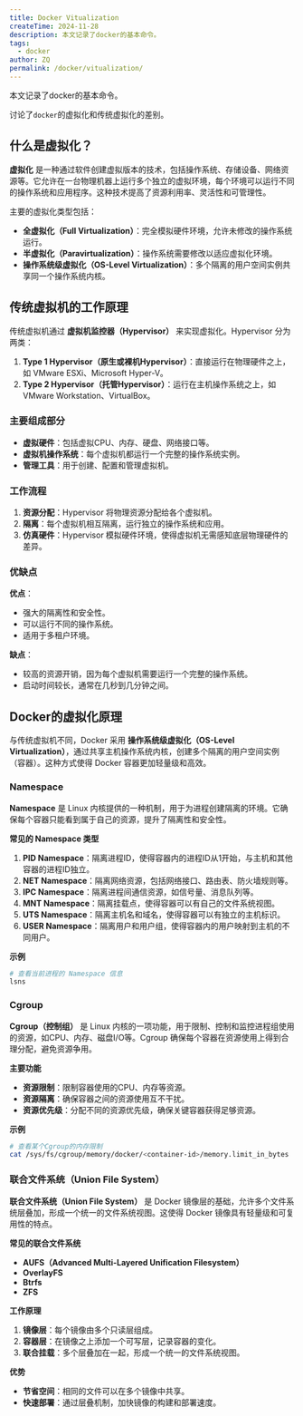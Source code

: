 ```yaml
---
title: Docker Vitualization
createTime: 2024-11-28
description: 本文记录了docker的基本命令。
tags:
  - docker
author: ZQ
permalink: /docker/vitualization/
---
```


 本文记录了docker的基本命令。
 
<!-- more -->

讨论了`docker`的虚拟化和传统虚拟化的差别。

<!-- more -->

## 什么是虚拟化？

**虚拟化** 是一种通过软件创建虚拟版本的技术，包括操作系统、存储设备、网络资源等。它允许在一台物理机器上运行多个独立的虚拟环境，每个环境可以运行不同的操作系统和应用程序。这种技术提高了资源利用率、灵活性和可管理性。

主要的虚拟化类型包括：

- **全虚拟化（Full Virtualization）**：完全模拟硬件环境，允许未修改的操作系统运行。
- **半虚拟化（Paravirtualization）**：操作系统需要修改以适应虚拟化环境。
- **操作系统级虚拟化（OS-Level Virtualization）**：多个隔离的用户空间实例共享同一个操作系统内核。

## 传统虚拟机的工作原理

传统虚拟机通过 **虚拟机监控器（Hypervisor）** 来实现虚拟化。Hypervisor 分为两类：

1. **Type 1 Hypervisor（原生或裸机Hypervisor）**：直接运行在物理硬件之上，如 VMware ESXi、Microsoft Hyper-V。
2. **Type 2 Hypervisor（托管Hypervisor）**：运行在主机操作系统之上，如 VMware Workstation、VirtualBox。

### 主要组成部分

- **虚拟硬件**：包括虚拟CPU、内存、硬盘、网络接口等。
- **虚拟机操作系统**：每个虚拟机都运行一个完整的操作系统实例。
- **管理工具**：用于创建、配置和管理虚拟机。

### 工作流程

1. **资源分配**：Hypervisor 将物理资源分配给各个虚拟机。
2. **隔离**：每个虚拟机相互隔离，运行独立的操作系统和应用。
3. **仿真硬件**：Hypervisor 模拟硬件环境，使得虚拟机无需感知底层物理硬件的差异。

### 优缺点

**优点**：

- 强大的隔离性和安全性。
- 可以运行不同的操作系统。
- 适用于多租户环境。

**缺点**：

- 较高的资源开销，因为每个虚拟机需要运行一个完整的操作系统。
- 启动时间较长，通常在几秒到几分钟之间。

## Docker的虚拟化原理

与传统虚拟机不同，Docker 采用 **操作系统级虚拟化（OS-Level Virtualization）**，通过共享主机操作系统内核，创建多个隔离的用户空间实例（容器）。这种方式使得 Docker 容器更加轻量级和高效。

### Namespace

**Namespace** 是 Linux 内核提供的一种机制，用于为进程创建隔离的环境。它确保每个容器只能看到属于自己的资源，提升了隔离性和安全性。

**常见的 Namespace 类型**

1. **PID Namespace**：隔离进程ID，使得容器内的进程ID从1开始，与主机和其他容器的进程ID独立。
2. **NET Namespace**：隔离网络资源，包括网络接口、路由表、防火墙规则等。
3. **IPC Namespace**：隔离进程间通信资源，如信号量、消息队列等。
4. **MNT Namespace**：隔离挂载点，使得容器可以有自己的文件系统视图。
5. **UTS Namespace**：隔离主机名和域名，使得容器可以有独立的主机标识。
6. **USER Namespace**：隔离用户和用户组，使得容器内的用户映射到主机的不同用户。

**示例**

```bash
# 查看当前进程的 Namespace 信息
lsns
```

### Cgroup

**Cgroup（控制组）** 是 Linux 内核的一项功能，用于限制、控制和监控进程组使用的资源，如CPU、内存、磁盘I/O等。Cgroup 确保每个容器在资源使用上得到合理分配，避免资源争用。

**主要功能**

+ **资源限制**：限制容器使用的CPU、内存等资源。
+ **资源隔离**：确保容器之间的资源使用互不干扰。
+ **资源优先级**：分配不同的资源优先级，确保关键容器获得足够资源。

**示例**

```bash
# 查看某个Cgroup的内存限制
cat /sys/fs/cgroup/memory/docker/<container-id>/memory.limit_in_bytes
```

### 联合文件系统（Union File System）

**联合文件系统（Union File System）** 是 Docker 镜像层的基础，允许多个文件系统层叠加，形成一个统一的文件系统视图。这使得 Docker 镜像具有轻量级和可复用性的特点。

**常见的联合文件系统**

+ **AUFS（Advanced Multi-Layered Unification Filesystem）**
+ **OverlayFS**
+ **Btrfs**
+ **ZFS**

**工作原理**

1. **镜像层**：每个镜像由多个只读层组成。
2. **容器层**：在镜像之上添加一个可写层，记录容器的变化。
3. **联合挂载**：多个层叠加在一起，形成一个统一的文件系统视图。

**优势**

+ **节省空间**：相同的文件可以在多个镜像中共享。
+ **快速部署**：通过层叠机制，加快镜像的构建和部署速度。
